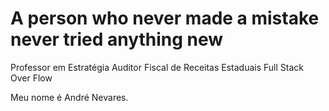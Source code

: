 # A person who never made a mistake never tried anything new

Professor em Estratégia 
Auditor Fiscal de Receitas Estaduais
Full Stack Over Flow


Meu nome é André Nevares.  
